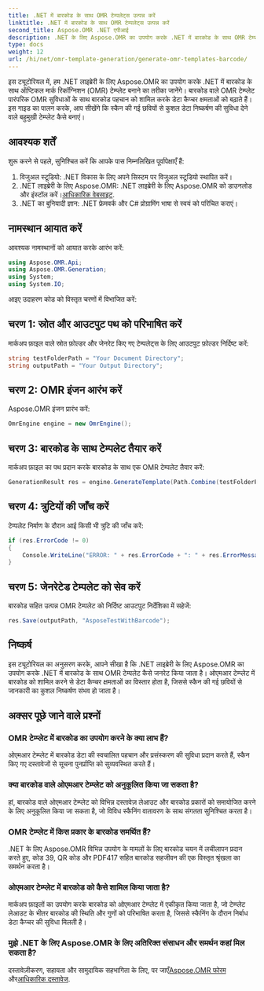 ```yaml
---
title: .NET में बारकोड के साथ OMR टेम्पलेट्स उत्पन्न करें
linktitle: .NET में बारकोड के साथ OMR टेम्पलेट्स उत्पन्न करें
second_title: Aspose.OMR .NET एपीआई
description: .NET के लिए Aspose.OMR का उपयोग करके .NET में बारकोड के साथ OMR टेम्प्लेट जेनरेट करना सीखें। बारकोड एकीकरण के साथ स्कैन की गई छवियों से डेटा निष्कर्षण को सरल बनाएँ!
type: docs
weight: 12
url: /hi/net/omr-template-generation/generate-omr-templates-barcode/
---
```

इस ट्यूटोरियल में, हम .NET लाइब्रेरी के लिए Aspose.OMR का उपयोग करके .NET में बारकोड के साथ ऑप्टिकल मार्क रिकॉग्निशन (OMR) टेम्प्लेट बनाने का तरीका जानेंगे। बारकोड वाले OMR टेम्प्लेट पारंपरिक OMR सुविधाओं के साथ बारकोड पहचान को शामिल करके डेटा कैप्चर क्षमताओं को बढ़ाते हैं। इस गाइड का पालन करके, आप सीखेंगे कि स्कैन की गई छवियों से कुशल डेटा निष्कर्षण की सुविधा देने वाले बहुमुखी टेम्प्लेट कैसे बनाएं।
## आवश्यक शर्तें
शुरू करने से पहले, सुनिश्चित करें कि आपके पास निम्नलिखित पूर्वापेक्षाएँ हैं:
1. विजुअल स्टूडियो: .NET विकास के लिए अपने सिस्टम पर विजुअल स्टूडियो स्थापित करें।
2.  .NET लाइब्रेरी के लिए Aspose.OMR: .NET लाइब्रेरी के लिए Aspose.OMR को डाउनलोड और इंस्टॉल करें।[आधिकारिक वेबसाइट](https://releases.aspose.com/omr/net/).
3. .NET का बुनियादी ज्ञान: .NET फ्रेमवर्क और C# प्रोग्रामिंग भाषा से स्वयं को परिचित कराएं।
## नामस्थान आयात करें
आवश्यक नामस्थानों को आयात करके आरंभ करें:
```csharp
using Aspose.OMR.Api;
using Aspose.OMR.Generation;
using System;
using System.IO;
```
आइए उदाहरण कोड को विस्तृत चरणों में विभाजित करें:
## चरण 1: स्रोत और आउटपुट पथ को परिभाषित करें
मार्कअप फ़ाइल वाले स्रोत फ़ोल्डर और जेनरेट किए गए टेम्पलेट्स के लिए आउटपुट फ़ोल्डर निर्दिष्ट करें:
```csharp
string testFolderPath = "Your Document Directory";
string outputPath = "Your Output Directory";
```
## चरण 2: OMR इंजन आरंभ करें
Aspose.OMR इंजन प्रारंभ करें:
```csharp
OmrEngine engine = new OmrEngine();
```
## चरण 3: बारकोड के साथ टेम्पलेट तैयार करें
मार्कअप फ़ाइल का पथ प्रदान करके बारकोड के साथ एक OMR टेम्पलेट तैयार करें:
```csharp
GenerationResult res = engine.GenerateTemplate(Path.Combine(testFolderPath, "AsposeTestWithBarcode.txt"));
```
## चरण 4: त्रुटियों की जाँच करें
टेम्पलेट निर्माण के दौरान आई किसी भी त्रुटि की जाँच करें:
```csharp
if (res.ErrorCode != 0)
{
    Console.WriteLine("ERROR: " + res.ErrorCode + ": " + res.ErrorMessage);
}
```
## चरण 5: जेनरेटेड टेम्पलेट को सेव करें
बारकोड सहित उत्पन्न OMR टेम्पलेट को निर्दिष्ट आउटपुट निर्देशिका में सहेजें:
```csharp
res.Save(outputPath, "AsposeTestWithBarcode");
```
## निष्कर्ष
इस ट्यूटोरियल का अनुसरण करके, आपने सीखा है कि .NET लाइब्रेरी के लिए Aspose.OMR का उपयोग करके .NET में बारकोड के साथ OMR टेम्पलेट कैसे जनरेट किया जाता है। ओएमआर टेम्प्लेट में बारकोड को शामिल करने से डेटा कैप्चर क्षमताओं का विस्तार होता है, जिससे स्कैन की गई छवियों से जानकारी का कुशल निष्कर्षण संभव हो जाता है।
## अक्सर पूछे जाने वाले प्रश्नों
### OMR टेम्प्लेट में बारकोड का उपयोग करने के क्या लाभ हैं?
ओएमआर टेम्प्लेट में बारकोड डेटा की स्वचालित पहचान और प्रसंस्करण की सुविधा प्रदान करते हैं, स्कैन किए गए दस्तावेजों से सूचना पुनर्प्राप्ति को सुव्यवस्थित करते हैं।
### क्या बारकोड वाले ओएमआर टेम्प्लेट को अनुकूलित किया जा सकता है?
हां, बारकोड वाले ओएमआर टेम्प्लेट को विभिन्न दस्तावेज़ लेआउट और बारकोड प्रकारों को समायोजित करने के लिए अनुकूलित किया जा सकता है, जो विविध स्कैनिंग वातावरण के साथ संगतता सुनिश्चित करता है।
### OMR टेम्प्लेट में किस प्रकार के बारकोड समर्थित हैं?
.NET के लिए Aspose.OMR विभिन्न उपयोग के मामलों के लिए बारकोड चयन में लचीलापन प्रदान करते हुए, कोड 39, QR कोड और PDF417 सहित बारकोड सहजीवन की एक विस्तृत श्रृंखला का समर्थन करता है।
### ओएमआर टेम्प्लेट में बारकोड को कैसे शामिल किया जाता है?
मार्कअप फ़ाइलों का उपयोग करके बारकोड को ओएमआर टेम्प्लेट में एकीकृत किया जाता है, जो टेम्प्लेट लेआउट के भीतर बारकोड की स्थिति और गुणों को परिभाषित करता है, जिससे स्कैनिंग के दौरान निर्बाध डेटा कैप्चर की सुविधा मिलती है।
### मुझे .NET के लिए Aspose.OMR के लिए अतिरिक्त संसाधन और समर्थन कहां मिल सकता है?
 दस्तावेज़ीकरण, सहायता और सामुदायिक सहभागिता के लिए, पर जाएँ[Aspose.OMR फोरम](https://forum.aspose.com/c/omr/38) और[आधिकारिक दस्तावेज](https://reference.aspose.com/omr/net/).